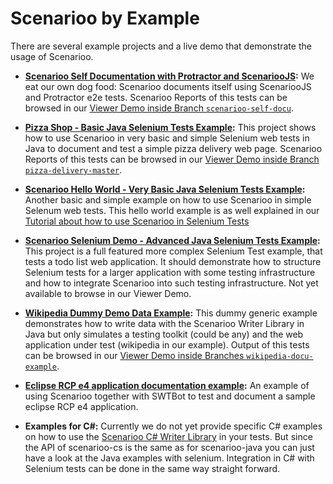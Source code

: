 # Scenarioo by Example

There are several example projects and a live demo that demonstrate the usage of Scenarioo.

* **[Scenarioo Self Documentation with Protractor and ScenariooJS](https://github.com/scenarioo/scenarioo/tree/develop/scenarioo-client/test/protractorE2E/specs):**
We eat our own dog food: Scenarioo documents itself using ScenariooJS and Protractor e2e tests.
Scenarioo Reports of this tests can be browsed in our [Viewer Demo inside Branch `scenarioo-self-docu`](http://demo.scenarioo.org/scenarioo-master/#/?branch=scenarioo-self-docu&build=last%20successful).

* **[Pizza Shop - Basic Java Selenium Tests Example](https://github.com/scenarioo/pizza-delivery):**
This project shows how to use Scenarioo in very basic and simple Selenium web tests in Java to document and test a simple pizza delivery web page. 
Scenarioo Reports of this tests can be browsed in our [Viewer Demo inside Branch `pizza-delivery-master`](http://demo.scenarioo.org/scenarioo-master/#/?branch=pizza-delivery-master&build=last%20successful).

* **[Scenarioo Hello World - Very Basic Java Selenium Tests Example](https://github.com/scenarioo/scenarioo-hello-world):**
Another basic and simple example on how to use Scenarioo in simple Selenum web tests. 
This hello world example is as well explained in our [Tutorial about how to use Scenarioo in Selenium Tests](http://scenarioo.github.io/tutorial.html)

* **[Scenarioo Selenium Demo - Advanced Java Selenium Tests Example](https://github.com/scenarioo/scenarioo-selenium-demo):**
This project is a full featured more complex Selenium Test example, that tests a todo list web application. It should demonstrate how to structure Selenium tests for a larger application with some testing infrastructure and how to integrate Scenarioo into such testing infrastructure. Not yet available to browse in our Viewer Demo.

* **[Wikipedia Dummy Demo Data Example](https://github.com/scenarioo/scenarioo/tree/develop/scenarioo-docu-generation-example):**
This dummy generic example demonstrates how to write data with the Scenarioo Writer Library in Java but only simulates a testing toolkit (could be any) and the web application under test (wikipedia in our example). 
Output of this tests can be browsed in our [Viewer Demo inside Branches `wikipedia-docu-example`](http://demo.scenarioo.org/scenarioo-master/#/?branch=wikipedia-docu-example&build=last%20successful).

* **[Eclipse RCP e4 application documentation example](https://github.com/scenarioo/scenarioo-example-swtbot-e4):**
An example of using Scenarioo together with SWTBot to test and document a sample eclipse RCP e4 application.

* **Examples for C#:** Currently we do not yet provide specific C# examples on how to use the [Scenarioo C# Writer Library](https://github.com/scenarioo/scenarioo-cs) in your tests. But since the API of scenarioo-cs is the same as for scenarioo-java you can just have a look at the Java examples with selenium. Integration in C# with Selenium tests can be done in the same way straight forward.
